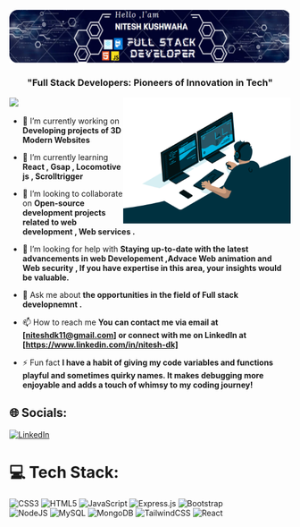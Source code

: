 ![logo](banner.png)


<h3 align="center">"Full Stack Developers: Pioneers of Innovation in Tech"</h3>
<img align="right" alt="coding" width="300" src="https://github.com/nitesh-dk11/nitesh-dk11/blob/main/gif.gif">

[![](https://visitcount.itsvg.in/api?id=nitesh-dk11&icon=7&color=1)](https://visitcount.itsvg.in)

- 🔭 I’m currently working on **Developing projects  of 3D Modern Websites**

- 🌱 I’m currently learning **React , Gsap , Locomotive js , Scrolltrigger**

- 👯 I’m looking to collaborate on **Open-source development projects related to web development , Web services .**
- 🤝 I’m looking for help with **Staying up-to-date with the latest advancements in web  Developement  ,Advace Web animation  and Web security ,
If you have expertise in this   area, your  insights would be valuable.**

- 💬 Ask me about **the opportunities in the field of Full stack developnemnt .**

- 📫 How to reach me **You can contact me via email at [niteshdk11@gmail.com] or connect with me on LinkedIn at [https://www.linkedin.com/in/nitesh-dk]**

- ⚡ Fun fact **I have a habit of giving my code variables and functions playful and sometimes quirky names.  It makes debugging more enjoyable and adds a touch of whimsy to my coding journey!**

## 🌐 Socials:
[![LinkedIn](https://img.shields.io/badge/LinkedIn-%230077B5.svg?logo=linkedin&logoColor=white)](https://www.linkedin.com/in/nitesh-dk) 

# 💻 Tech Stack:
![CSS3](https://img.shields.io/badge/css3-%231572B6.svg?style=for-the-badge&logo=css3&logoColor=white) ![HTML5](https://img.shields.io/badge/html5-%23E34F26.svg?style=for-the-badge&logo=html5&logoColor=white) ![JavaScript](https://img.shields.io/badge/javascript-%23323330.svg?style=for-the-badge&logo=javascript&logoColor=%23F7DF1E) ![Express.js](https://img.shields.io/badge/express.js-%23404d59.svg?style=for-the-badge&logo=express&logoColor=%2361DAFB) ![Bootstrap](https://img.shields.io/badge/bootstrap-%23563D7C.svg?style=for-the-badge&logo=bootstrap&logoColor=white) <br> ![NodeJS](https://img.shields.io/badge/node.js-6DA55F?style=for-the-badge&logo=node.js&logoColor=white) ![MySQL](https://img.shields.io/badge/mysql-%2300f.svg?style=for-the-badge&logo=mysql&logoColor=white) ![MongoDB](https://img.shields.io/badge/MongoDB-%234ea94b.svg?style=for-the-badge&logo=mongodb&logoColor=white) ![TailwindCSS](https://img.shields.io/badge/tailwindcss-%2338B2AC.svg?style=for-the-badge&logo=tailwind-css&logoColor=white) ![React](https://img.shields.io/badge/react-%2320232a.svg?style=for-the-badge&logo=react&logoColor=%2361DAFB)














